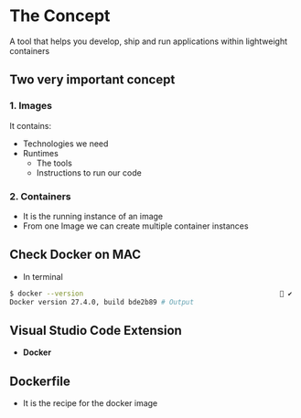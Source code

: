 # The Concept

A tool that helps you develop, ship and run applications within lightweight containers

## Two very important concept

### 1. Images

It contains:

- Technologies we need
- Runtimes
  - The tools
  - Instructions to run our code

### 2. Containers

- It is the running instance of an image
- From one Image we can create multiple container instances

## Check Docker on MAC

- In terminal

```bash
$ docker --version                                                 ✔
Docker version 27.4.0, build bde2b89 # Output
```

## Visual Studio Code Extension

- **Docker**

## **Dockerfile**

- It is the recipe for the docker image
